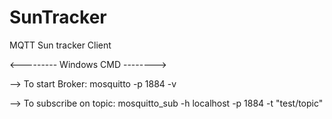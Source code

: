 # SunTracker
 MQTT Sun tracker Client
 
 <--------- Windows CMD -------->
 
 --> To start Broker: 
 mosquitto -p 1884 -v

 --> To subscribe on topic:
 mosquitto_sub -h localhost -p 1884 -t "test/topic"
